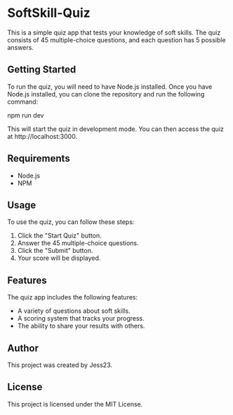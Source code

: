 # SoftSkill-Quiz

This is a simple quiz app that tests your knowledge of soft skills. The quiz consists of 45 multiple-choice questions, and each question has 5 possible answers. 

## Getting Started

To run the quiz, you will need to have Node.js installed. Once you have Node.js installed, you can clone the repository and run the following command:

npm run dev


This will start the quiz in development mode. You can then access the quiz at http://localhost:3000.

## Requirements

* Node.js
* NPM

## Usage

To use the quiz, you can follow these steps:

1. Click the "Start Quiz" button.
2. Answer the 45 multiple-choice questions.
3. Click the "Submit" button.
4. Your score will be displayed.

## Features

The quiz app includes the following features:

* A variety of questions about soft skills.
* A scoring system that tracks your progress.
* The ability to share your results with others.

## Author

This project was created by Jess23.

## License

This project is licensed under the MIT License.
